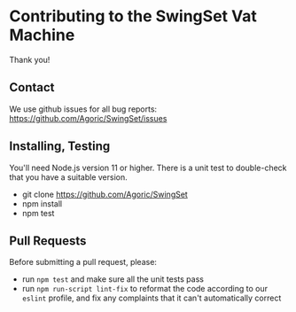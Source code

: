 # Contributing to the SwingSet Vat Machine

Thank you!

## Contact

We use github issues for all bug reports: https://github.com/Agoric/SwingSet/issues

## Installing, Testing

You'll need Node.js version 11 or higher. There is a unit test to
double-check that you have a suitable version.

* git clone https://github.com/Agoric/SwingSet
* npm install
* npm test

## Pull Requests

Before submitting a pull request, please:

* run `npm test` and make sure all the unit tests pass
* run `npm run-script lint-fix` to reformat the code according to our
  `eslint` profile, and fix any complaints that it can't automatically
  correct
